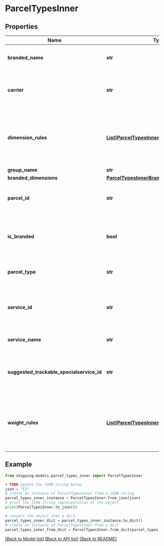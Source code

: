 # ParcelTypesInner


## Properties

Name | Type | Description | Notes
------------ | ------------- | ------------- | -------------
**branded_name** | **str** | The branded name of parcel type | [optional] 
**carrier** | **str** | A unique identifier associated with the specific carrier. | [optional] 
**dimension_rules** | [**List[ParcelTypesInnerDimensionRulesInner]**](ParcelTypesInnerDimensionRulesInner.md) | This defines the maximum and minimum dimension supported for given parcel type. | [optional] 
**group_name** | **str** |  | [optional] 
**branded_dimensions** | [**ParcelTypesInnerBrandedDimensions**](ParcelTypesInnerBrandedDimensions.md) |  | [optional] 
**parcel_id** | **str** | A unique identifier associated with the Parcel type. | [optional] 
**is_branded** | **bool** | If the Parcel is Branded. If yees, it will take &#x60;true&#x60;, else will take &#x60;false&#x60;. | [optional] 
**parcel_type** | **str** | This defines the type of Parcel. | [optional] 
**service_id** | **str** | A unique identifier associated with the carrier based service. | [optional] 
**service_name** | **str** | Name of the Carrier Service. | [optional] 
**suggested_trackable_specialservice_id** | **str** | This defines the parcel has feature to track special serviceID. | [optional] 
**weight_rules** | [**List[ParcelTypesInnerWeightRulesInner]**](ParcelTypesInnerWeightRulesInner.md) | This defines the maximum and minimum weight supported for given parcel type. | [optional] 

## Example

```python
from shipping.models.parcel_types_inner import ParcelTypesInner

# TODO update the JSON string below
json = "{}"
# create an instance of ParcelTypesInner from a JSON string
parcel_types_inner_instance = ParcelTypesInner.from_json(json)
# print the JSON string representation of the object
print(ParcelTypesInner.to_json())

# convert the object into a dict
parcel_types_inner_dict = parcel_types_inner_instance.to_dict()
# create an instance of ParcelTypesInner from a dict
parcel_types_inner_from_dict = ParcelTypesInner.from_dict(parcel_types_inner_dict)
```
[[Back to Model list]](../README.md#documentation-for-models) [[Back to API list]](../README.md#documentation-for-api-endpoints) [[Back to README]](../README.md)


